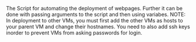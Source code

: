 The Script for automating the deployment of webpages.
Further it can be done with passing arguments to the script and then using variabes.
NOTE: In deployment to other VMs, you must first add the other VMs as hosts to your parent VM and change their hostnames. You need to also add ssh keys inorder to prevent VMs from asking passwords for login.
